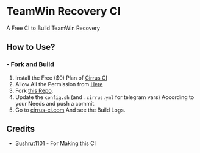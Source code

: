 # TeamWin Recovery CI
A Free CI to Build TeamWin Recovery

## How to Use?
### - Fork and Build

1. Install the Free ($0) Plan of [Cirrus CI](https://github.com/marketplace/cirrus-ci)
2. Allow All the Permission from [Here](https://github.com/apps/cirrus-ci/installations/new)
3. Fork [this Repo](https://github.com/EvilAnsh/Recovery-CI.git).
4. Update the ```config.sh``` (and ```.cirrus.yml``` for telegram vars) According to your Needs and push a commit.
5. Go to [cirrus-ci.com](https://cirrus-ci.com) And see the Build Logs.

## Credits
- [Sushrut1101](https://github.com/Sushrut1101) - For Making this CI
